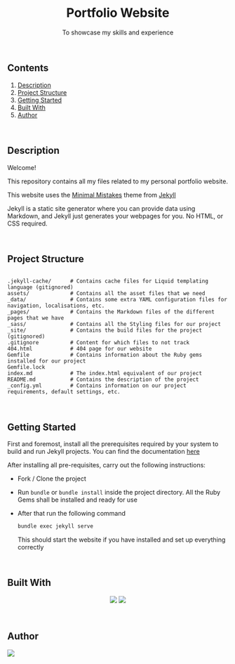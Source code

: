 <div>
    <h1 align="center">Portfolio Website</h1>
    <p align = "center">To showcase my skills and experience</p>
</div>

<br>

<div>
    <h2>Contents</h2>
    <ol>
        <li><a href="https://github.com/sayantandasgupta/portfolio/blob/main/README.md#description">Description</a></li>
        <li><a href="https://github.com/sayantandasgupta/portfolio/blob/main/README.md#project-structure">Project Structure</a></li>
        <li><a href="https://github.com/sayantandasgupta/portfolio/blob/main/README.md#getting-started">Getting Started</a></li>
        <li><a href="https://github.com/sayantandasgupta/portfolio/blob/main/README.md#built-with">Built With</a></li>
        <li><a href="https://github.com/sayantandasgupta/portfolio/blob/main/README.md#author">Author</a></li>
    </ol>
</div>

<br>

<div>
    <h2>Description</h2>
    <p>Welcome!</p>
    <p>This repository contains all my files related to my personal portfolio website.</p>
    <p>This website uses the <a href="https://mmistakes.github.io/minimal-mistakes/">Minimal Mistakes</a> theme from <a href="https://jekyllrb.com/">Jekyll</a></p>
    <p>Jekyll is a static site generator where you can provide data using Markdown, and Jekyll just generates your webpages for you. No HTML, or CSS required.</p>
</div>

<br>

## Project Structure

```

.jekyll-cache/      # Contains cache files for Liquid templating language (gitignored)
assets/             # Contains all the asset files that we need
_data/              # Contains some extra YAML configuration files for navigation, localisations, etc.
_pages/             # Contains the Markdown files of the different pages that we have
_sass/              # Contains all the Styling files for our project
_site/              # Contains the build files for the project (gitignored)
.gitignore          # Content for which files to not track
404.html            # 404 page for our website
Gemfile             # Contains information about the Ruby gems installed for our project
Gemfile.lock
index.md            # The index.html equivalent of our project
README.md           # Contains the description of the project
_config.yml         # Contains information on our project requirements, default settings, etc.

```


<br>

## Getting Started

First and foremost, install all the prerequisites required by your system to build and run Jekyll projects. You can find the documentation [here](https://jekyllrb.com/docs/)

After installing all pre-requisites, carry out the following instructions:

* Fork / Clone the project
* Run `bundle` or `bundle install` inside the project directory. All the Ruby Gems shall be installed and ready for use
* After that run the following command

    ```bash
    bundle exec jekyll serve
    ```
    This should start the website if you have installed and set up everything correctly


<br>

<div>
    <h2>Built With</h2>
    <p align="center">
    <img src="https://img.shields.io/badge/Jekyll-CC0000?style=for-the-badge&logo=Jekyll&logoColor=white">
    <img src="https://img.shields.io/badge/Markdown-000000?style=for-the-badge&logo=markdown&logoColor=white">
    </p>
</div>

<br>

<div>
    <h2>Author</h2>
    <a href="https://github.com/sayantandasgupta/portfolio/graphs/contributors">
  <img src="https://contrib.rocks/image?repo=sayantandasgupta/social-media-backend" />
</a>
</div>